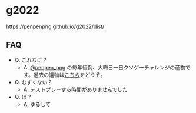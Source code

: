 # g2022

https://penpenpng.github.io/g2022/dist/

## FAQ

- Q. これなに？
  - A. [@penpen_png](https://twitter.com/penpen_png) の毎年恒例、大晦日一日クソゲーチャレンジの産物です。過去の遺物は[こちら](https://github.com/penpenpng/bomnou)をどうぞ。
- Q. むずくない？
  - A. テストプレーする時間がありませんでした
- Q. は？
  - A. ゆるして
